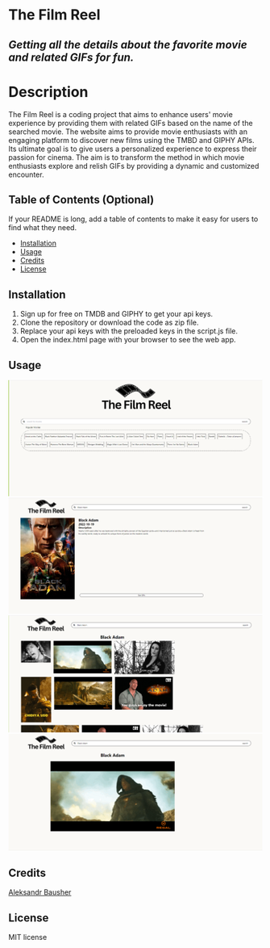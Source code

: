 # The Film Reel
## *Getting all the details about the favorite movie and related GIFs for fun.*

# Description
The Film Reel is a coding project that aims to enhance users' movie experience by providing them with related GIFs based on the name of the searched movie. The website aims to provide movie enthusiasts with an engaging platform to discover new films using the TMBD and GIPHY APIs. Its ultimate goal is to give users a personalized experience to express their passion for cinema. The aim is to transform the method in which movie enthusiasts explore and relish GIFs by providing a dynamic and customized encounter.

## Table of Contents (Optional)

If your README is long, add a table of contents to make it easy for users to find what they need.

- [Installation](#installation)
- [Usage](#usage)
- [Credits](#credits)
- [License](#license)


## Installation
1. Sign up for free on TMDB and GIPHY to get your api keys.
2. Clone the repository or download the code as zip file.
3. Replace your api keys with the preloaded keys in the script.js file.
4. Open the index.html page with your browser to see the web app.

## Usage

![alt text](images/screenshot.png)
![alt text](images/screenshot2.png)
![alt text](images/screenshot3.png)
![alt text](images/screenshot4.png)

## Credits

[Aleksandr Bausher](https://www.github.com/aleksandrbausher)

## License
MIT license
